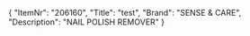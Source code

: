 {
  "ItemNr": "206160",
  "Title": "test",
  "Brand": "SENSE & CARE",
  "Description": "NAIL POLISH REMOVER"
}